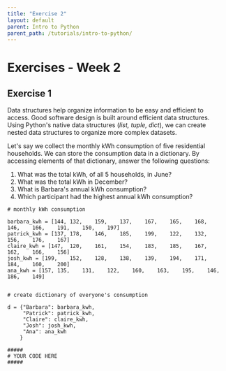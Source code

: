 ```yaml
---
title: "Exercise 2"
layout: default
parent: Intro to Python
parent_path: /tutorials/intro-to-python/
---
```


# Exercises - Week 2

## Exercise 1

Data structures help organize information to be easy and efficient to access. Good software design is built around efficient data structures. Using Python's native data structures (*list, tuple, dict*), we can create nested data structures to organize more complex datasets.

Let's say we collect the monthly kWh consumption of five residential households. We can store the consumption data in a dictionary. By accessing elements of that dictionary, answer the following questions:

1. What was the total kWh, of all 5 households, in June?
2. What was the total kWh in December?
3. What is Barbara's annual kWh consumption?
4. Which participant had the highest annual kWh consumption?


```
# monthly kWh consumption

barbara_kwh = [144,	132,	159,	137,	167,	165,	168,	146,	166,	191,	150,	197]
patrick_kwh = [137,	178,	146,	185,	199,	122,	132,	156,	176,	167]
claire_kwh = [147,	120,	161,	154,	183,	185,	167,	162,	166,	156]
josh_kwh = [199,	152,	128,	138,	139,	194,	171,	184,	160,	200]
ana_kwh = [157,	135,	131,	122,	160,	163,	195,	146,	186,	149]


# create dictionary of everyone's consumption

d = {"Barbara": barbara_kwh,
	 "Patrick": patrick_kwh,
	 "Claire": claire_kwh,
	 "Josh": josh_kwh,
	 "Ana": ana_kwh
	}

#####
# YOUR CODE HERE
#####


```
